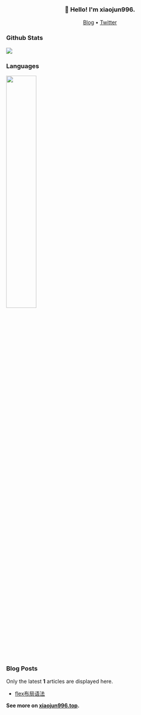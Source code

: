 <h3 align="center">👋 Hello! I'm xiaojun996.</h3>

<p align="center">
  <a target="_blank" href="https://www.xiaojun996.top/">Blog</a> •
  <a target="_blank" href="https://twitter.com/Luka_ai">Twitter</a>
</p>

### Github Stats

<a href="https://github.com/xiaojun996">
<img src="https://github-readme-stats.vercel.app/api?username=xiaojun996">
</a>

### Languages

<a href="https://github.com/xiaojun996">
<img src="https://github-readme-stats.vercel.app/api/top-langs/?username=xiaojun996" style="width: 40%; max-width: 40%; min-width: 40%;">
</a>

### Blog Posts

Only the latest **1** articles are displayed here.

- [flex布局语法](https://xiaojun996.top/pages/b9190a)

**See more on [xiaojun996.top](https://www.xiaojun996.top).**  

